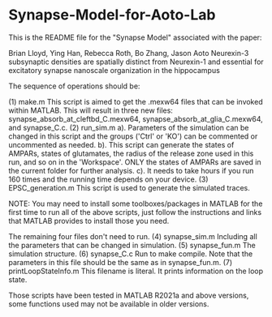 # Synapse-Model-for-Aoto-Lab

This is the README file for the "Synapse Model" associated with the paper:

Brian Lloyd, Ying Han, Rebecca Roth, Bo Zhang, Jason Aoto
Neurexin-3 subsynaptic densities are spatially distinct from Neurexin-1 and essential for excitatory synapse nanoscale organization in the hippocampus
 

The sequence of operations should be: 

(1) make.m 
    This script is aimed to get the .mexw64 files that can be invoked within MATLAB. This will result in three new files: 
    synapse_absorb_at_cleftbd_C.mexw64, synapse_absorb_at_glia_C.mexw64, and synapse_C.c.
(2) run_sim.m
    a). Parameters of the simulation can be changed in this script and the groups ('Ctrl' or 'KO') can be commented or uncommented as needed.
    b). This script can generate the states of AMPARs, states of glutamates, the radius of the release zone used in this run, and so on in the 'Workspace'. ONLY the states of AMPARs are saved in the current folder for further analysis. 
    c). It needs to take hours if you run 160 times and the running time depends on your device.
(3) EPSC_generation.m
    This script is used to generate the simulated traces. 

NOTE: You may need to install some toolboxes/packages in MATLAB for the first time to run all of the above scripts, just follow the instructions and links that MATLAB provides to install those you need.


The remaining four files don't need to run.
(4) synapse_sim.m
    Including all the parameters that can be changed in simulation.
(5) synapse_fun.m
    The simulation structure.
(6) synapse_C.c
    Run to make compile. Note that the parameters in this file should be the same as in synapse_fun.m.
(7) printLoopStateInfo.m
    This filename is literal. It prints information on the loop state. 

Those scripts have been tested in MATLAB R2021a and above versions, some functions used may not be available in older versions.
